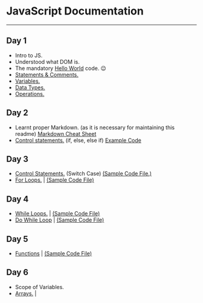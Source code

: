 # JavaScript Documentation
---
## Day 1
* Intro to JS.
* Understood what DOM is.
* The mandatory [Hello World](https://github.com/dhairyak-20/JavaScript-Documentations/blob/main/Code%20Files/HTML%20Codes/HelloWorld.html) code. :wink:
* [Statements & Comments.](https://github.com/dhairyak-20/JavaScript-Documentations/blob/main/Code%20Files/Statements%26Comments.html)
* [Variables.](https://github.com/dhairyak-20/JavaScript-Documentations/blob/main/Code%20Files/variables.md)
* [Data Types.](https://github.com/dhairyak-20/JavaScript-Documentations/blob/main/Code%20Files/DataTypes.md)
* [Operations.](https://github.com/dhairyak-20/JavaScript-Documentations/blob/main/Code%20Files/operations.md)

## Day 2
* Learnt proper Markdown. (as it is necessary for maintaining this readme) [Markdown Cheat Sheet](https://github.com/dhairyak-20/JavaScript-Documentations/blob/main/Code%20Files/MD_cheatSheet.md)
* [Control statements.](https://github.com/dhairyak-20/JavaScript-Documentations/blob/main/Code%20Files/ControlStatements.md) (if, else, else if) [Example Code](https://github.com/dhairyak-20/JavaScript-Documentations/blob/main/Code%20Files/ControlStatements.html)

## Day 3
* [Control Statements.](https://github.com/dhairyak-20/JavaScript-Documentations/blob/main/Code%20Files/SwitchCase.md) (Switch Case) [(Sample Code File.)](https://github.com/dhairyak-20/JavaScript-Documentations/blob/main/Code%20Files/SwitchCase.html)
* [For Loops.](https://github.com/dhairyak-20/JavaScript-Documentations/blob/main/Code%20Files/ForLoops.md) | [(Sample Code File)](https://github.com/dhairyak-20/JavaScript-Documentations/blob/main/Code%20Files/ForLoops.html)

## Day 4
* [While Loops.](https://github.com/dhairyak-20/JavaScript-Documentations/blob/main/Code%20Files/WhileLoop.md) | [(Sample Code File)](https://github.com/dhairyak-20/JavaScript-Documentations/blob/main/Code%20Files/WhileLoop.html)
* [Do While Loop](https://github.com/dhairyak-20/JavaScript-Documentations/blob/main/Code%20Files/DoWhileLoop.md) | [(Sample Code File)](https://github.com/dhairyak-20/JavaScript-Documentations/blob/main/Code%20Files/DoWhileLoop.html)

## Day 5
* [Functions](https://github.com/dhairyak-20/JavaScript-Documentations/blob/main/Code%20Files/Functions.md) | [(Sample Code File)](https://github.com/dhairyak-20/JavaScript-Documentations/blob/main/Code%20Files/functions.html)

## Day 6
* Scope of Variables.
* [Arrays.]() | 
